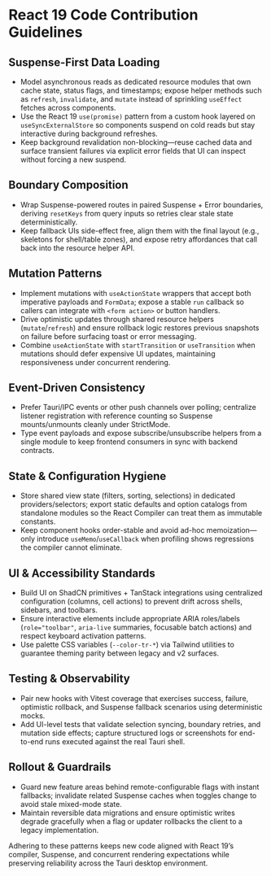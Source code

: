 # React 19 Code Contribution Guidelines

## Suspense-First Data Loading
- Model asynchronous reads as dedicated resource modules that own cache state, status flags, and timestamps; expose helper methods such as `refresh`, `invalidate`, and `mutate` instead of sprinkling `useEffect` fetches across components.
- Use the React 19 `use(promise)` pattern from a custom hook layered on `useSyncExternalStore` so components suspend on cold reads but stay interactive during background refreshes.
- Keep background revalidation non-blocking—reuse cached data and surface transient failures via explicit error fields that UI can inspect without forcing a new suspend.

## Boundary Composition
- Wrap Suspense-powered routes in paired Suspense + Error boundaries, deriving `resetKeys` from query inputs so retries clear stale state deterministically.
- Keep fallback UIs side-effect free, align them with the final layout (e.g., skeletons for shell/table zones), and expose retry affordances that call back into the resource helper API.

## Mutation Patterns
- Implement mutations with `useActionState` wrappers that accept both imperative payloads and `FormData`; expose a stable `run` callback so callers can integrate with `<form action>` or button handlers.
- Drive optimistic updates through shared resource helpers (`mutate`/`refresh`) and ensure rollback logic restores previous snapshots on failure before surfacing toast or error messaging.
- Combine `useActionState` with `startTransition` or `useTransition` when mutations should defer expensive UI updates, maintaining responsiveness under concurrent rendering.

## Event-Driven Consistency
- Prefer Tauri/IPC events or other push channels over polling; centralize listener registration with reference counting so Suspense mounts/unmounts cleanly under StrictMode.
- Type event payloads and expose subscribe/unsubscribe helpers from a single module to keep frontend consumers in sync with backend contracts.

## State & Configuration Hygiene
- Store shared view state (filters, sorting, selections) in dedicated providers/selectors; export static defaults and option catalogs from standalone modules so the React Compiler can treat them as immutable constants.
- Keep component hooks order-stable and avoid ad-hoc memoization—only introduce `useMemo`/`useCallback` when profiling shows regressions the compiler cannot eliminate.

## UI & Accessibility Standards
- Build UI on ShadCN primitives + TanStack integrations using centralized configuration (columns, cell actions) to prevent drift across shells, sidebars, and toolbars.
- Ensure interactive elements include appropriate ARIA roles/labels (`role="toolbar"`, `aria-live` summaries, focusable batch actions) and respect keyboard activation patterns.
- Use palette CSS variables (`--color-tr-*`) via Tailwind utilities to guarantee theming parity between legacy and v2 surfaces.

## Testing & Observability
- Pair new hooks with Vitest coverage that exercises success, failure, optimistic rollback, and Suspense fallback scenarios using deterministic mocks.
- Add UI-level tests that validate selection syncing, boundary retries, and mutation side effects; capture structured logs or screenshots for end-to-end runs executed against the real Tauri shell.

## Rollout & Guardrails
- Guard new feature areas behind remote-configurable flags with instant fallbacks; invalidate related Suspense caches when toggles change to avoid stale mixed-mode state.
- Maintain reversible data migrations and ensure optimistic writes degrade gracefully when a flag or updater rollbacks the client to a legacy implementation.

Adhering to these patterns keeps new code aligned with React 19’s compiler, Suspense, and concurrent rendering expectations while preserving reliability across the Tauri desktop environment.
